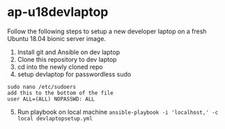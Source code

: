 # ap-u18devlaptop

Follow the following steps to setup a new developer laptop on a fresh Ubuntu 18.04 bionic server image.

1. Install git and Ansible on dev laptop
2. Clone this repository to dev laptop
3. cd into the newly cloned repo
4. setup devlaptop for passwordless sudo

```
sudo nano /etc/sudoers
add this to the bottom of the file
user ALL=(ALL) NOPASSWD: ALL
```
5. Run playbook on local machine
```ansible-playbook -i 'localhost,' -c local devlaptopsetup.yml```